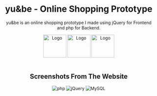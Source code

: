 <h1 align="center">
  yu&be - Online Shopping Prototype
</h1>
<p align="center">
  yu&be is an online shopping prototype I made using jQuery for Frontend and php for Backend. 
</p>
<div align="center">
  <img alt="Logo" src="https://user-images.githubusercontent.com/42357900/219872136-40a3be6b-b1a1-47c3-acea-1a04d006b143.png" height="75" />
  <img alt="Logo" src="https://user-images.githubusercontent.com/42357900/219872172-5d11ee45-17a1-4d69-8a10-291fba6f6485.svg" height="75" />
  <img alt="Logo" src="https://user-images.githubusercontent.com/42357900/219872257-3542600f-76ec-4585-8acb-c12f42e2fce6.png" height="75" />
</div>
<br/>
<div align="center">
 <h2>Screenshots From The Website</h2>
  <img alt="php" src="https://user-images.githubusercontent.com/42357900/219872212-8d7a0839-a28b-4acf-b7db-60630b665529.png" />
  <img alt="jQuery" src="https://user-images.githubusercontent.com/42357900/219872217-e6bf03f6-3a56-476c-93e6-1ae9d0a3a04f.png" />
  <img alt="MySQL" src="https://user-images.githubusercontent.com/42357900/219872224-75d6a63c-0696-422d-a819-e1b5a71a5e40.png" />
</div>
